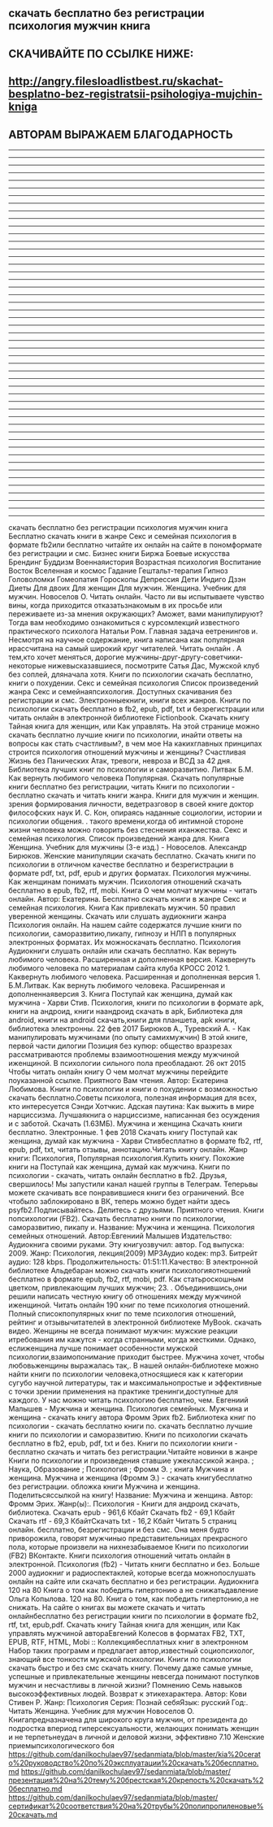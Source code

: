 скачать бесплатно без регистрации психология мужчин книга
--------------------------------------------------
СКАЧИВАЙТЕ ПО ССЫЛКЕ НИЖЕ:
--------------------------------------------------
http://angry.filesloadlistbest.ru/skachat-besplatno-bez-registratsii-psihologiya-mujchin-kniga
--------------------------------------------------
АВТОРАМ ВЫРАЖАЕМ БЛАГОДАРНОСТЬ
--------------------------------------------------
--------------------------------------------------
--------------------------------------------------
--------------------------------------------------
--------------------------------------------------
--------------------------------------------------
--------------------------------------------------
--------------------------------------------------
--------------------------------------------------
--------------------------------------------------
--------------------------------------------------
--------------------------------------------------
--------------------------------------------------
--------------------------------------------------
--------------------------------------------------
--------------------------------------------------
--------------------------------------------------
--------------------------------------------------
--------------------------------------------------
--------------------------------------------------
--------------------------------------------------
--------------------------------------------------
--------------------------------------------------
--------------------------------------------------
--------------------------------------------------
--------------------------------------------------
--------------------------------------------------
--------------------------------------------------
--------------------------------------------------
--------------------------------------------------
--------------------------------------------------
--------------------------------------------------
--------------------------------------------------
--------------------------------------------------
--------------------------------------------------
--------------------------------------------------
--------------------------------------------------
--------------------------------------------------
--------------------------------------------------
--------------------------------------------------
--------------------------------------------------
--------------------------------------------------
--------------------------------------------------
--------------------------------------------------
--------------------------------------------------
--------------------------------------------------
--------------------------------------------------
--------------------------------------------------
--------------------------------------------------
--------------------------------------------------
скачать бесплатно без регистрации психология мужчин книга Бесплатно скачать книги в жанре Секс и семейная психология в формате fb2или бесплатно читайте их онлайн на сайте  в пономформате без регистрации и смс. Бизнес книги  Биржа  Боевые искусства  Брендинг  Буддизм  Военнаяистория  Возрастная психология  Воспитание  Восток  Вселенная и космос Гадание  Гештальт-терапия  Гипноз  Головоломки  Гомеопатия Гороскопы  Депрессия  Дети Индиго  Дзэн  Диеты  Для двоих  Для женщин Для мужчин. Женщина. Учебник для мужчин. Новоселов О. Читать онлайн. Часто ли вы испытываете чувство вины, когда приходится отказатьзнакомым в их просьбе или переживаете из-за мнения окружающих? Аможет, вами манипулируют? Тогда вам необходимо ознакомиться с курсомлекций известного практического психолога Натальи Ром. Главная задача еетренингов и. Несмотря на научное содержание, книга написана как популярная ирассчитана на самый широкий круг читателей.  Читать онлайн . А тем,кто хочет меняться, дорогие мужчины-друг-другу-советчики-некоторые нижевысказавшиеся, посмотрите Сатья Дас, Мужской клуб без соплей, дляначала хотя. Книги по психологии скачать бесплатно, книги о похудении. Секс и семейная психология Список произведений жанра Секс и семейнаяпсихология. Доступных скачивания без регистрации и смс. Электронныекниги, книги всех жанров. Книги по психологии  скачать бесплатно в fb2, epub, pdf, txt и безрегистрации или читать онлайн в электронной библиотеке Fictionbook. Скачать книгу Тайная книга для женщин, или Как управлять. На этой странице можно скачать бесплатно лучшие книги по психологии, инайти ответы на вопросы как стать счастливым?, в чем мое  На какихглавных принципах строится психология отношений мужчины и женщины? Счастливая Жизнь без Панических Атак, тревоги, невроза и ВСД за 42 дня. Библиотека лучших книг по психологии и саморазвитию. Литвак Б.М. Как вернуть любимого человека  Популярная. Скачать популярные книги бесплатно без регистрации, читать
Книги по психологии - бесплатно скачать и читать книги жанра. Книги для мужчин и женщин.  зрения формирования личности, ведетразговор в своей книге доктор философских наук И. С. Кон, опираясь наданные социологии, истории и психологии общения. . такого времени,когда об интимной стороне жизни человека можно говорить без стеснения иханжества. Секс и семейная психология. Список произведений жанра для. Книга Женщина. Учебник для мужчины (3-е изд.) - Новоселов. Александр Бирюков. Женские манипуляции скачать бесплатно. Скачать книги по психологии в отличном качестве бесплатно и безрегистрации в формате pdf, txt, pdf, epub и других форматах. Психология мужчины. Как женщинам понимать мужчин. Психология отношений  скачать бесплатно в epub, fb2, rtf, mobi. Книга О чем молчат мужчины - читать онлайн. Автор: Екатерина. Бесплатно скачать книги в жанре Секс и семейная психология. Книга Как привлекать мужчин. 50 правил уверенной женщины. Скачать или слушать аудиокниги жанра Психология онлайн. На нашем сайте содержатся лучшие книги по психологии, саморазвитию,пикапу, гипнозу и НЛП в популярных электронных форматах. Их можноскачать бесплатно.
Психология  Аудиокниги слушать онлайн или скачать бесплатно. Как вернуть любимого человека. Расширенная и дополненная версия. Каквернуть любимого человека по материалам сайта клуба КРОСС 2012 1. Каквернуть любимого человека. Расширенная и дополненная версия 1. Б.М.Литвак. Как вернуть любимого человека. Расширенная и дополненнаяверсия 3. Книга Поступай как женщина, думай как мужчина - Харви Стив. Психология, книги по психологии в формате apk, книги на андроид, книги наандроид скачать в apk, Библиотека для android, книги на android скачать,книги для планшета, apk книги, библиотека электронны. 22 фев 2017  Бирюков А., Туревский А. - Как манипулировать мужчинами (по опыту самихмужчин) В этой книге, первой части дилогии Позиция без купюр: общество вразрезах рассматриваются проблемы взаимоотношения между мужчиной иженщиной. В психологии сильного пола преобладают. 26 окт 2015  Чтобы читать онлайн книгу  О чем молчат мужчины  перейдите поуказанной ссылке. Приятного Вам чтения. Автор: Екатерина Любимова. Книги по психологии и книги о похудении с возможностью скачать бесплатно.Советы психолога, полезная информация для всех, кто интересуется Сэнди Хотчкис. Адская паутина: Как выжить в мире нарциссизма. Лучшаякнига о нарциссизме, написанная без осуждения и с заботой. Скачать (1.63МБ). Мужчина и женщина  Скачать книги бесплатно. Электронные. 1 фев 2018  Скачать книгу Поступай как женщина, думай как мужчина - Харви Стивбесплатно в формате fb2, rtf, epub, pdf, txt, читать отзывы, аннотацию.Читать книгу онлайн. Жанр книги: Психология, Популярная психология.Купить книгу. Похожие книги на Поступай как женщина, думай как мужчина. Книги по психологии - скачать, читать онлайн бесплатно в fb2. Друзья, свершилось! Мы запустили канал нашей группы в Телеграм. Теперьвы можете скачивать все понравившиеся книги без ограничений. Все чтобыло заблокировано в ВК, теперь можно будет найти здесь psyfb2.Подписывайтесь. Делитесь с друзьями. Приятного чтения. Книги попсихологии (FB2). Скачать бесплатно книги по психологии, саморазвитию, пикапу и. Название: Мужчина и женщина. Психология семейных отношений. Автор:Евгениий Малышев Издательство: Аудиокнига своими руками. Эту книгуозвучил: автор. Год выпуска: 2009. Жанр: Психология, лекция(2009) MP3Аудио кодек: mp3. Битрейт аудио: 128 kbps. Продолжительность: 01:51:11.Качество:
В электронной библиотеке Альдебаран можно скачать книги психологияотношений бесплатно в формате epub, fb2, rtf, mobi, pdf.  Как статьроскошным цветком, привлекающим лучших мужчин; 23. . Объединившись,они решили написать честную книгу об отношениях между мужчиной иженщиной. Читать онлайн 190 книг по теме психология отношений. Полный списокпопулярных книг по теме психология отношений, рейтинг и отзывычитателей в электронной библиотеке MyBook. скачать видео. Женщины не всегда понимают мужчин: мужские реакции итребования им кажутся - когда странными, когда жесткими. Однако, еслиженщина лучше понимает особенности мужской психологии,взаимопонимание приходит быстрее. Мужчина хочет, чтобы любовьженщины выражалась так,. В нашей онлайн-библиотеке можно найти книги по психологии человека,относящиеся как к категории сугубо научной литературы, так и максимальнопростые и эффективные с точки зрении применения на практике тренинги,доступные для каждого. У нас можно читать психологию бесплатно, чем. Евгениий Малышев - Мужчина и женщина. Психология семейных. Мужчина и женщина - скачать книгу автора Фромм Эрих fb2. Библиотека книг по психологии - скачать бесплатно книги по. скачать бесплатно лучшие книги по психологии и саморазвитию. Книги по психологии  скачать бесплатно в fb2, epub, pdf, txt и без. Книги по психологии книги - бесплатно скачать и читать без регистрации.Читайте новинки в жанре Книги по психологии и произведения ставшие ужеклассикой жанра. ; Наука, Образование ; Психология ; Фромм Э. ; книга Мужчина и женщина. Мужчина и женщина (Фромм Э.) - скачать книгубесплатно без регистрации. обложка книги Мужчина и женщина. Поделитьсяссылкой на книгу! Название: Мужчина и женщина. Автор: Фромм Эрих. Жанр(ы):. Психология - Книги для андроид скачать, библиотека. Cкачать epub - 961,6 Кбайт Cкачать fb2 - 69,1 Кбайт Cкачать rtf - 69,3 КбайтCкачать txt - 16,2 Кбайт Читать 5 страниц онлайн. бесплатно, безрегистрации и без смс. Она меня будто приворожила,  говорят мужчиныо представительницах прекрасного пола, которые произвели на нихнезабываемое
Книги по психологии (FB2)  ВКонтакте. Книги психология отношений читать онлайн в электронной. Психология (fb2)   - Читать книги бесплатно и без. Больше 2000 аудиокниг и радиоспектаклей, которые всегда можнопослушать онлайн на сайте или скачать бесплатно и без регистрации. Аудиокнига 120 на 80 Книга о том как победить гипертонию а не снижатьдавление Ольга Копылова. 120 на 80. Книга о том, как победить гипертонию,а не снижать. На сайте о книгах  вы можете скачать и читать онлайнбесплатно без регистрации книги по психологии в формате fb2, rtf, txt, epub,pdf. Скачать книгу Тайная книга для женщин, или Как управлять мужчиной автораЕвгений Колесов в форматах FB2, TXT, EPUB, RTF, HTML, Mobi :: Коллекциябесплатных книг в электронном  Набор таких программ и предлагает автор,известный социопсихолог, знающий все тонкости мужской психологии. Книги по психологии скачать быстро и без смс скачать книгу. Почему даже самые умные, успешные и привлекательные женщины невсегда понимают поступков мужчин и несчастливы в личной жизни? Помнению Семь навыков высокоэффективных людей. Возврат к этикехарактера. Автор: Кови Стивен Р. Жанр: Психология Серия: Познай себяЯзык: русский Год:. Читать Женщина. Учебник для мужчин Новоселов О.  Книгапредназначена для широкого круга мужчин, от президента до подростка впериод гиперсексуальности, желающих понимать женщин и не терпетьнеудач в личной и деловой жизни, эффективно  7.10 Женские приемыпсихологического боя
https://github.com/danilkochulaev97/sedanmiata/blob/master/kia%20cerato%20руководство%20по%20эксплуатации%20скачать%20бесплатно.md
https://github.com/danilkochulaev97/sedanmiata/blob/master/презентация%20на%20тему%20брестская%20крепость%20скачать%20бесплатно.md
https://github.com/danilkochulaev97/sedanmiata/blob/master/сертификат%20соответствия%20на%20трубы%20полипропиленовые%20скачать.md